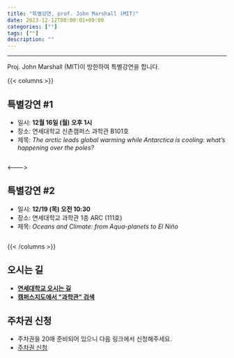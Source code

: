 ```yaml
---
title: "특별강연, prof. John Marshall (MIT)"
date: 2023-12-12T00:00:01+09:00
categories: [""]
tags: [""]
description: ""
---
```


---
Proj. John Marshall (MIT)이 방한하여 특별강연을 합니다.



{{< columns >}} 

## 특별강연 #1

- 일시: **12월 16일 (월) 오후 1시**
- 장소: 연세대학교 신촌캠퍼스 과학관 B101호
- 제목: *The arctic leads global warming while Antarctica is cooling: what’s happening over the poles?*

<div class='image'>
<img src="/images/Marshall_seminar1.jpg" class="img-responsive; width:25%;" alt="">
</div>

<---> <!-- magic separator, between columns -->
## 특별강연 #2

- 일시: **12/19 (목) 오전 10:30**
- 장소: 연세대학교 과학관 1층 ARC (111호)
- 제목: *Oceans and Climate: from Aqua-planets to El Niño*

<div class='image'>
<img src="/images/Marshall_seminar2.jpg" class="img-responsive; width:25%;" alt="">
</div>

{{< /columns >}}

## 오시는 길

- **[연세대학교 오시는 길](https://www.yonsei.ac.kr/sc/intro/directions1.jsp)**
- **[캠퍼스지도에서 "과학관" 검색](https://www.yonsei.ac.kr/sc/intro/openmap.jsp)**

## 주차권 신청

- 주차권을 20매 준비되어 있으니 다음 링크에서 신청해주세요.
- [주차권 신청](https://forms.gle/9arCVdpBHoWM8T828)